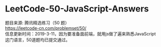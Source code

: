 # LeetCode-50-JavaScript-Answers  

题目来源: 腾讯精选练习（50 题）  
https://leetcode-cn.com/problemset/50/  
信息更新时间：2019-3-11，因为要准备面前端，就用js做了遍来熟悉JavaScript这门语言，50道题均已提交通过。  

